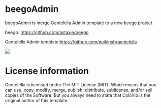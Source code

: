 #  beegoAdmin 

beegoAdmin is merge Gentelella Admin template to a new beego project.

beego: https://github.com/astaxie/beego

Gentelella Admin template:https://github.com/puikinsh/gentelella

![](https://camo.githubusercontent.com/0fc2018c171a0d6e721ad421391c006f316eee03/68747470733a2f2f63646e2e636f6c6f726c69622e636f6d2f77702f77702d636f6e74656e742f75706c6f6164732f73697465732f322f67656e74656c656c6c612d61646d696e2d74656d706c6174652d707265766965772e6a7067)


#  License information

Gentelella is licensed under The MIT License (MIT). Which means that you can use, copy, modify, merge, publish, distribute, sublicense, and/or sell copies of the Software. But you always need to state that Colorlib is the original author of this template.

